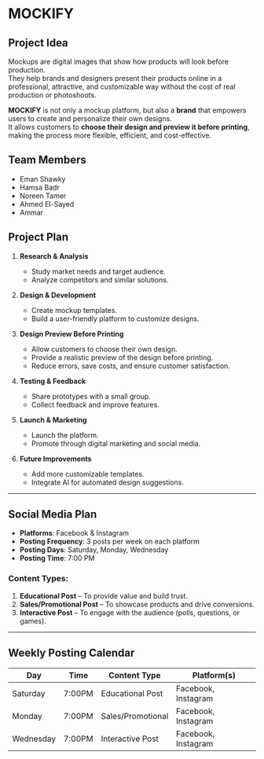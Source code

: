 # MOCKIFY

## Project Idea
Mockups are digital images that show how products will look before production.  
They help brands and designers present their products online in a professional, attractive, and customizable way without the cost of real production or photoshoots.  

**MOCKIFY** is not only a mockup platform, but also a **brand** that empowers users to create and personalize their own designs.  
It allows customers to **choose their design and preview it before printing**, making the process more flexible, efficient, and cost-effective.

## Team Members
- Eman Shawky
- Hamsa Badr
- Noreen Tamer
- Ahmed El-Sayed
- Ammar

## Project Plan
1. **Research & Analysis**  
   - Study market needs and target audience.  
   - Analyze competitors and similar solutions.  

2. **Design & Development**  
   - Create mockup templates.  
   - Build a user-friendly platform to customize designs.  

3. **Design Preview Before Printing**  
   - Allow customers to choose their own design.  
   - Provide a realistic preview of the design before printing.  
   - Reduce errors, save costs, and ensure customer satisfaction.  

4. **Testing & Feedback**  
   - Share prototypes with a small group.  
   - Collect feedback and improve features.  

5. **Launch & Marketing**  
   - Launch the platform.  
   - Promote through digital marketing and social media.  

6. **Future Improvements**  
   - Add more customizable templates.  
   - Integrate AI for automated design suggestions.  

---

## Social Media Plan
- **Platforms**: Facebook & Instagram  
- **Posting Frequency**: 3 posts per week on each platform  
- **Posting Days**: Saturday, Monday, Wednesday  
- **Posting Time**: 7:00 PM  

### Content Types:
1. **Educational Post** – To provide value and build trust.  
2. **Sales/Promotional Post** – To showcase products and drive conversions.  
3. **Interactive Post** – To engage with the audience (polls, questions, or games).  

---

## Weekly Posting Calendar

| Day        | Time   | Content Type       | Platform(s)       |
|------------|--------|--------------------|-------------------|
| Saturday   | 7:00PM | Educational Post   | Facebook, Instagram |
| Monday     | 7:00PM | Sales/Promotional  | Facebook, Instagram |
| Wednesday  | 7:00PM | Interactive Post   | Facebook, Instagram |

